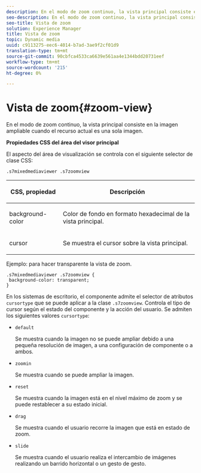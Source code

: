 ```yaml
---
description: En el modo de zoom continuo, la vista principal consiste en la imagen ampliable cuando el recurso actual es una sola imagen.
seo-description: En el modo de zoom continuo, la vista principal consiste en la imagen ampliable cuando el recurso actual es una sola imagen.
seo-title: Vista de zoom
solution: Experience Manager
title: Vista de zoom
topic: Dynamic media
uuid: c9113275-eec6-4014-b7ad-3ae9f2cf01d9
translation-type: tm+mt
source-git-commit: 90cbfca4533ca6639e561aa4e1344bdd20731eef
workflow-type: tm+mt
source-wordcount: '215'
ht-degree: 0%

---
```



# Vista de zoom{#zoom-view}

En el modo de zoom continuo, la vista principal consiste en la imagen ampliable cuando el recurso actual es una sola imagen.

<!--<a id="section_061E550C1C1D4DB2BD663A898895B38C"></a>-->

**Propiedades CSS del área del visor principal**

El aspecto del área de visualización se controla con el siguiente selector de clase CSS:

```
.s7mixedmediaviewer .s7zoomview
```

<table id="table_94EE3F5BBE4547C0B4943471CEE7EDE4"> 
 <thead> 
  <tr> 
   <th colname="col1" class="entry"> <p> CSS, propiedad </p> </th> 
   <th colname="col2" class="entry"> <p>Descripción </p> </th> 
  </tr> 
 </thead>
 <tbody> 
  <tr> 
   <td colname="col1"> <p> <span class="codeph"> background-color  </span> </p> </td> 
   <td colname="col2"> <p> Color de fondo en formato hexadecimal de la vista principal. </p> </td> 
  </tr> 
  <tr> 
   <td colname="col1"> <p> <span class="codeph"> cursor  </span> </p> </td> 
   <td colname="col2"> <p>Se muestra el cursor sobre la vista principal. </p> </td> 
  </tr> 
 </tbody> 
</table>

Ejemplo: para hacer transparente la vista de zoom.

```
.s7mixedmediaviewer .s7zoomview { 
 background-color: transparent; 
}
```

En los sistemas de escritorio, el componente admite el selector de atributos `cursortype` que se puede aplicar a la clase `.s7zoomview`. Controla el tipo de cursor según el estado del componente y la acción del usuario. Se admiten los siguientes valores `cursortype`:

* `default`

   Se muestra cuando la imagen no se puede ampliar debido a una pequeña resolución de imagen, a una configuración de componente o a ambos.

* `zoomin`

   Se muestra cuando se puede ampliar la imagen.

* `reset`

   Se muestra cuando la imagen está en el nivel máximo de zoom y se puede restablecer a su estado inicial.

* `drag`

   Se muestra cuando el usuario recorre la imagen que está en estado de zoom.

* `slide`

   Se muestra cuando el usuario realiza el intercambio de imágenes realizando un barrido horizontal o un gesto de gesto.

